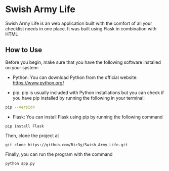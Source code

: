 # Swish Army Life

Swish Army Life is an web application built with the comfort of all your checklist needs in one place. It was built using Flask in combination with  HTML

## How to Use

Before you begin, make sure that you have the following software installed on your system:

- Python: You can download Python from the official website: <https://www.python.org/>

- pip: pip is usually included with Python installations but you can check if you have pip installed by running the following in your terminal:
```bash
pip --version
```

- Flask: You can install Flask using pip by running the following command
```
pip install Flask
 ```

Then, clone the project at 
```
git clone https://github.com/Ric3y/Swish_Army_Life.git
 ```

Finally, you can run the program with the command
```
python app.py
```
